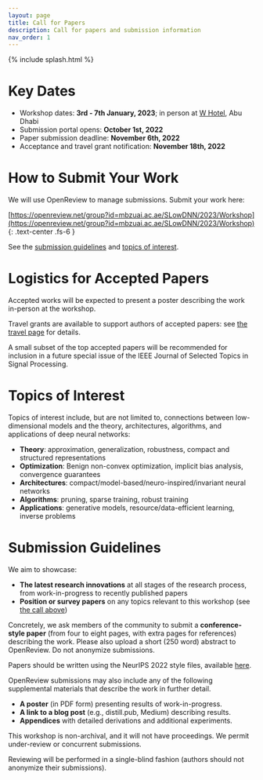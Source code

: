 ```yaml
---
layout: page
title: Call for Papers
description: Call for papers and submission information
nav_order: 1
---
```


{% include splash.html %}

# Key Dates

- Workshop dates: **3rd - 7th January, 2023**; in person at [W
  Hotel](https://www.marriott.com/en-us/hotels/auhwh-w-abu-dhabi-yas-island/overview/), Abu Dhabi
- Submission portal opens: **October 1st, 2022**
- Paper submission deadline: **November 6th, 2022**
- Acceptance and travel grant notification: **November 18th, 2022**


# How to Submit Your Work

We will use OpenReview to manage submissions. Submit your work here:

[https://openreview.net/group?id=mbzuai.ac.ae/SLowDNN/2023/Workshop](https://openreview.net/group?id=mbzuai.ac.ae/SLowDNN/2023/Workshop)
{: .text-center .fs-6 }

See the [submission guidelines](#submission-guidelines) and
[topics of interest](#topics-of-interest).

# Logistics for Accepted Papers

Accepted works will be expected to present a poster describing the work
in-person at the workshop.

Travel grants are available to support authors of accepted papers: 
see [the travel page]({{site.baseurl}}/travel) for details.

A small subset of the top accepted papers will be recommended for inclusion in
a future special issue of the IEEE Journal of Selected Topics in Signal
Processing.


# Topics of Interest

Topics of interest include, but are not limited to, connections between
low-dimensional models and the theory, architectures, algorithms, and
applications of deep neural networks:
- **Theory**: approximation, generalization,  robustness, compact and structured
  representations
- **Optimization**: Benign non-convex optimization, implicit bias analysis,
  convergence guarantees
- **Architectures**: compact/model-based/neuro-inspired/invariant neural networks
- **Algorithms**: pruning, sparse training, robust training 
- **Applications**: generative models, resource/data-efficient learning, inverse
  problems

# Submission Guidelines

We aim to showcase:

- **The latest research innovations** at all stages of the research process, from
  work-in-progress to recently published papers
- **Position or survey papers** on any topics relevant to this workshop (see
  [the call above](#topics-of-interest))

Concretely, we ask members of the community to submit a **conference-style
paper**
(from four to eight pages, with extra pages for references) describing the work. 
Please also upload a short (250 word) abstract to OpenReview.  Do not anonymize
submissions.

Papers should be written using the NeurIPS 2022 style files, available
[here](https://neurips.cc/Conferences/2022/PaperInformation/StyleFiles).

OpenReview submissions may also include any of the following supplemental
materials that describe the work in further detail. 
- **A poster** (in PDF form) presenting results of work-in-progress.
- **A link to a blog post** (e.g., distill.pub, Medium) describing results.
- **Appendices** with detailed derivations and additional experiments.

This workshop is non-archival, and it will not have proceedings. We permit
under-review or concurrent submissions. 

Reviewing will be performed in a single-blind fashion (authors should not
anonymize their submissions).
